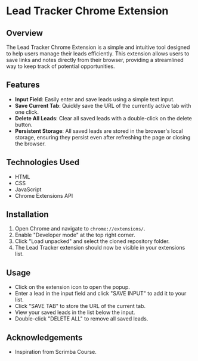 # Lead Tracker Chrome Extension

## Overview

The Lead Tracker Chrome Extension is a simple and intuitive tool designed to help users manage their leads efficiently. This extension allows users to save links and notes directly from their browser, providing a streamlined way to keep track of potential opportunities.

## Features

- **Input Field**: Easily enter and save leads using a simple text input.
- **Save Current Tab**: Quickly save the URL of the currently active tab with one click.
- **Delete All Leads**: Clear all saved leads with a double-click on the delete button.
- **Persistent Storage**: All saved leads are stored in the browser's local storage, ensuring they persist even after refreshing the page or closing the browser.

## Technologies Used

- HTML
- CSS
- JavaScript
- Chrome Extensions API

## Installation

1. Open Chrome and navigate to `chrome://extensions/`.
2. Enable "Developer mode" at the top right corner.
3. Click "Load unpacked" and select the cloned repository folder.
4. The Lead Tracker extension should now be visible in your extensions list.

## Usage

- Click on the extension icon to open the popup.
- Enter a lead in the input field and click "SAVE INPUT" to add it to your list.
- Click "SAVE TAB" to store the URL of the current tab.
- View your saved leads in the list below the input.
- Double-click "DELETE ALL" to remove all saved leads.

## Acknowledgements

- Inspiration from Scrimba Course.
